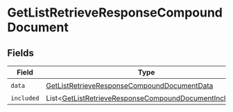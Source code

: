 # GetListRetrieveResponseCompoundDocument


## Fields

| Field                                                                                                                                | Type                                                                                                                                 | Required                                                                                                                             | Description                                                                                                                          |
| ------------------------------------------------------------------------------------------------------------------------------------ | ------------------------------------------------------------------------------------------------------------------------------------ | ------------------------------------------------------------------------------------------------------------------------------------ | ------------------------------------------------------------------------------------------------------------------------------------ |
| `data`                                                                                                                               | [GetListRetrieveResponseCompoundDocumentData](../../models/components/GetListRetrieveResponseCompoundDocumentData.md)                | :heavy_check_mark:                                                                                                                   | N/A                                                                                                                                  |
| `included`                                                                                                                           | List\<[GetListRetrieveResponseCompoundDocumentIncluded](../../models/components/GetListRetrieveResponseCompoundDocumentIncluded.md)> | :heavy_minus_sign:                                                                                                                   | N/A                                                                                                                                  |